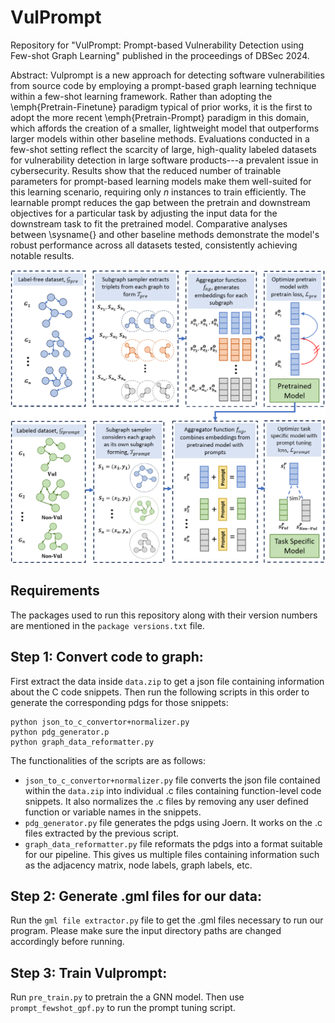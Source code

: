 # VulPrompt

Repository for "VulPrompt: Prompt-based Vulnerability Detection using Few-shot Graph Learning" published in the proceedings of DBSec 2024. 

Abstract: Vulprompt is a new approach for detecting software vulnerabilities from source code by employing a prompt-based graph learning technique within a few-shot learning framework. Rather than adopting the \emph{Pretrain-Finetune} paradigm typical of prior works, it is the first to adopt the more recent \emph{Pretrain-Prompt} paradigm in this domain, which affords the creation of a smaller, lightweight model that outperforms larger models within other baseline methods. Evaluations conducted in a few-shot setting reflect the scarcity of large, high-quality labeled datasets for vulnerability detection in large software products---a prevalent issue in cybersecurity. Results show that the reduced number of trainable parameters for prompt-based learning models make them well-suited for this learning scenario, requiring only $n$ instances to train efficiently. The learnable prompt reduces the gap between the pretrain and downstream objectives for a particular task by adjusting the input data for the downstream task to fit the pretrained model. Comparative analyses between \sysname{} and other baseline methods demonstrate the model's robust performance across all datasets tested, consistently achieving notable results. 

![alt text](./proposedmethod.png?raw=true)

## Requirements
The packages used to run this repository along with their version numbers are mentioned in the `package versions.txt` file.

## Step 1: Convert code to graph:
First extract the data inside `data.zip` to get a json file containing information about the C code snippets. Then run the following scripts in this order to generate the corresponding pdgs for those snippets:

```
python json_to_c_convertor+normalizer.py
python pdg_generator.p
python graph_data_reformatter.py
```

The functionalities of the scripts are as follows:
* `json_to_c_convertor+normalizer.py` file converts the json file contained within the `data.zip` into individual .c files containing function-level code snippets. It also normalizes the .c files by removing any user defined function or variable names in the snippets. 
* `pdg_generator.py` file generates the pdgs using Joern. It works on the .c files extracted by the previous script. 
* `graph_data_reformatter.py` file reformats the pdgs into a format suitable for our pipeline. This gives us multiple files containing information such as the adjacency matrix, node labels, graph labels, etc. 

## Step 2: Generate .gml files for our data:
Run the `gml file extractor.py` file to get the .gml files necessary to run our program. Please make sure the input directory paths are changed accordingly before running. 

## Step 3: Train Vulprompt:
Run `pre_train.py` to pretrain the a GNN model. Then use `prompt_fewshot_gpf.py` to run the prompt tuning script. 



